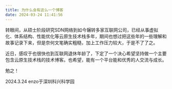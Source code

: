 ```yaml
---
title: 为什么会有这么一个博客
date: 2024-03-24 11:41:56
---
```


转眼间，从硕士阶段研究SDN网络到如今辗转多家互联网公司，已经从事虚拟化、体系结构、性能优化等云原生技术栈多年，期间也想过把这些年的一些理解和故事记录下来，但是奈何文笔确实粗糙，加上工作压力较大，于是不了了之。

近日，感叹于也很快也到互联网退休年龄了，下定了一个决心希望坚持做一个主要包含云原生技术栈的技术博客。也希望，能有一个平台能和优秀的人交流与成长。

勉之！



2024.3.24 enzo于深圳科兴科学园
